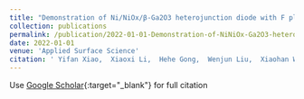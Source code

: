 ```yaml
---
title: "Demonstration of Ni/NiOx/β-Ga2O3 heterojunction diode with F plasma pre-treatment for reducing on-resistance and reverse leakage current"
collection: publications
permalink: /publication/2022-01-01-Demonstration-of-NiNiOx-Ga2O3-heterojunction-diode-with-F-plasma-pre-treatment-for-reducing-on-resistance-and-reverse-leakage-current
date: 2022-01-01
venue: 'Applied Surface Science'
citation: ' Yifan Xiao,  Xiaoxi Li,  Hehe Gong,  Wenjun Liu,  Xiaohan Wu,  Shijin Ding,  Hongliang Lu,  Jiandong Ye, &quot;Demonstration of Ni/NiOx/β-Ga2O3 heterojunction diode with F plasma pre-treatment for reducing on-resistance and reverse leakage current.&quot; Applied Surface Science, 2022.'
---
```

Use [Google Scholar](https://scholar.google.com/scholar?q=Demonstration+of+Ni/NiOx/β+Ga2O3+heterojunction+diode+with+F+plasma+pre+treatment+for+reducing+on+resistance+and+reverse+leakage+current){:target="_blank"} for full citation